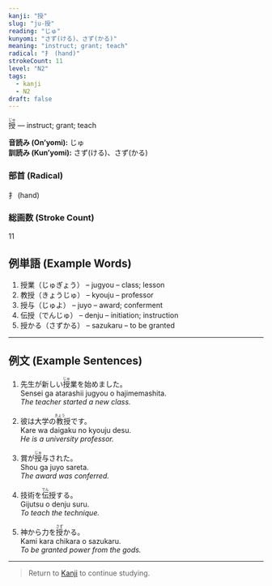 ```yaml
---
kanji: "授"
slug: "ju-授"
reading: "じゅ"
kunyomi: "さず(ける)、さず(かる)"
meaning: "instruct; grant; teach"
radical: "扌 (hand)"
strokeCount: 11
level: "N2"
tags:
  - kanji
  - N2
draft: false
---
```


<ruby>授<rt>じゅ</rt></ruby> — instruct; grant; teach

**音読み (On’yomi):** じゅ  
**訓読み (Kun’yomi):** さず(ける)、さず(かる)  

### 部首 (Radical)
扌 (hand)

### 総画数 (Stroke Count)
11

## 例単語 (Example Words)

1. 授業（<ruby>じゅぎょう</ruby>） – jugyou – class; lesson  
2. 教授（<ruby>きょうじゅ</ruby>） – kyouju – professor  
3. 授与（<ruby>じゅよ</ruby>） – juyo – award; conferment  
4. 伝授（<ruby>でんじゅ</ruby>） – denju – initiation; instruction  
5. 授かる（<ruby>さずかる</ruby>） – sazukaru – to be granted

---

## 例文 (Example Sentences)

1. 先生が新しい<ruby>授<rt>じゅ</rt></ruby>業を始めました。  
Sensei ga atarashii jugyou o hajimemashita.  
*The teacher started a new class.*

2. 彼は大学の<ruby>教<rt>きょう</rt></ruby>授です。  
Kare wa daigaku no kyouju desu.  
*He is a university professor.*

3. 賞が<ruby>授<rt>じゅ</rt></ruby>与された。  
Shou ga juyo sareta.  
*The award was conferred.*

4. 技術を<ruby>伝<rt>でん</rt></ruby>授する。  
Gijutsu o denju suru.  
*To teach the technique.*

5. 神から力を<ruby>授<rt>さず</rt></ruby>かる。  
Kami kara chikara o sazukaru.  
*To be granted power from the gods.*

---

> Return to [Kanji](/kanji/) to continue studying.
